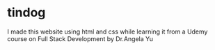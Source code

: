 # tindog
I made this website using html and css while learning it from a Udemy course on Full Stack Development by Dr.Angela Yu
